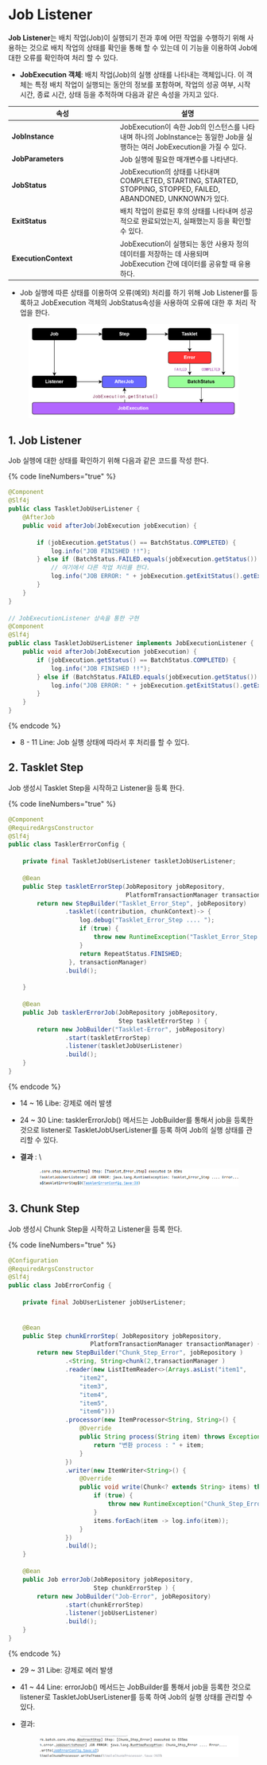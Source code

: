 # Job Listener

**Job Listener**는 배치 작업(Job)이 실행되기 전과 후에 어떤 작업을 수행하기 위해 사용하는 것으로 배치 작업의 상태를 확인을 통해 할 수 있는데 이 기능을 이용하여 Job에 대한 오류를 확인하여 처리 할 수 있다.

* &#x20;**JobExecution 객체**:    배치 작업(Job)의 실행 상태를 나타내는 객체입니다. 이 객체는 특정 배치 작업이 실행되는 동안의 정보를 포함하며, 작업의 성공 여부, 시작 시간, 종료 시간, 상태 등을 추적하며 다음과 같은 속성을 가지고 있다.

<table><thead><tr><th width="204">속성</th><th>설명</th></tr></thead><tbody><tr><td><strong>JobInstance</strong></td><td>JobExecution이 속한 Job의 인스턴스를 나타내며 하나의 JobInstance는 동일한 Job을 실행하는 여러 JobExecution을 가질 수 있다.</td></tr><tr><td><strong>JobParameters</strong></td><td>Job 실행에 필요한 매개변수를 나타낸다.</td></tr><tr><td><strong>JobStatus</strong></td><td>JobExecution의 상태를 나타내며 COMPLETED, STARTING, STARTED, STOPPING, STOPPED, FAILED, ABANDONED, UNKNOWN가 있다.</td></tr><tr><td><strong>ExitStatus</strong></td><td>배치 작업이 완료된 후의 상태를 나타내며  성공적으로 완료되었는지, 실패했는지 등을 확인할 수 있다.</td></tr><tr><td><strong>ExecutionContext</strong></td><td>JobExecution이 실행되는 동안 사용자 정의 데이터를 저장하는 데 사용되며 JobExecution 간에 데이터를 공유할 때 유용하다.</td></tr></tbody></table>

* Job 실행에 따른 상태를 이용하여 오류(예외) 처리를 하기 위해 Job Listener를 등록하고 JobExecution 객체의 JobStatus속성을 사용하여 오류에 대한 후 처리 작업을 한다.

<figure><img src="../../.gitbook/assets/image (348).png" alt="" width="563"><figcaption></figcaption></figure>

## 1. Job Listener

&#x20;Job 실헹에 대한 상태를 확인하기 위해 다음과 같은 코드를 작성 한다.

{% code lineNumbers="true" %}
```java
@Component
@Slf4j
public class TaskletJobUserListener {
    @AfterJob
    public void afterJob(JobExecution jobExecution) {

        if (jobExecution.getStatus() == BatchStatus.COMPLETED) {
            log.info("JOB FINISHED !!");
        } else if (BatchStatus.FAILED.equals(jobExecution.getStatus())  ) {
            // 여기에서 다른 작업 처리를 한다.
            log.info("JOB ERROR: " + jobExecution.getExitStatus().getExitDescription());
        }
    }
}

// JobExecutionListener 상속을 통한 구현 
@Component
@Slf4j
public class TaskletJobUserListener implements JobExecutionListener {
    public void afterJob(JobExecution jobExecution) {
        if (jobExecution.getStatus() == BatchStatus.COMPLETED) {
            log.info("JOB FINISHED !!");
        } else if (BatchStatus.FAILED.equals(jobExecution.getStatus())  ) {
            log.info("JOB ERROR: " + jobExecution.getExitStatus().getExitDescription());
        }
    }
}
```
{% endcode %}

* 8 - 11 Line: Job 실행 상태에 따라서 후 처리를 할 수 있다.

## 2. Tasklet Step

Job 생성시 Tasklet Step을 시작하고 Listener을 등록 한다.

{% code lineNumbers="true" %}
```java
@Component
@RequiredArgsConstructor
@Slf4j
public class TasklerErrorConfig {

    private final TaskletJobUserListener taskletJobUserListener;

    @Bean
    public Step taskletErrorStep(JobRepository jobRepository,
                                 PlatformTransactionManager transactionManager ) {
        return new StepBuilder("Tasklet_Error_Step", jobRepository)
                .tasklet((contribution, chunkContext)-> {
                    log.debug("Tasklet_Error_Step .... ");
                    if (true) {
                        throw new RuntimeException("Tasklet_Error_Step .... Error....");
                    }
                    return RepeatStatus.FINISHED;
                 }, transactionManager)
                .build();

    }

    @Bean
    public Job tasklerErrorJob(JobRepository jobRepository,
                               Step taskletErrorStep ) {
        return new JobBuilder("Tasklet-Error", jobRepository)
                .start(taskletErrorStep)
                .listener(taskletJobUserListener)
                .build();
    }
}

```
{% endcode %}

* 14 \~ 16 Libe:  강제로 에러 발생&#x20;
* 24 \~ 30 Line: tasklerErrorJob() 메서드는 JobBuilder를 통해서 job을 등록한 것으로 listener로 TaskletJobUserListener를 등록 하여 Job의 실행 상태를 관리할 수 있다.
*   **결과** : \


    <figure><img src="../../.gitbook/assets/image (93).png" alt=""><figcaption></figcaption></figure>

## 3. Chunk Step

Job 생성시 Chunk Step을 시작하고 Listener을 등록 한다.

{% code lineNumbers="true" %}
```java
@Configuration
@RequiredArgsConstructor
@Slf4j
public class JobErrorConfig {

    private final JobUserListener jobUserListener;
    

    @Bean
    public Step chunkErrorStep( JobRepository jobRepository,
                       PlatformTransactionManager transactionManager) {
        return new StepBuilder("Chunk_Step_Error", jobRepository )
                .<String, String>chunk(2,transactionManager )
                .reader(new ListItemReader<>(Arrays.asList("item1", 
                    "item2", 
                    "item3", 
                    "item4", 
                    "item5", 
                    "item6")))
                .processor(new ItemProcessor<String, String>() {
                    @Override
                    public String process(String item) throws Exception {
                        return "변환 process : " + item;
                    }
                })
                .writer(new ItemWriter<String>() {
                    @Override
                    public void write(Chunk<? extends String> items) throws Exception {
                        if (true) {
                            throw new RuntimeException("Chunk_Step_Error .... Error....");
                        }
                        items.forEach(item -> log.info(item));
                    }
                })
                .build();
    }

    @Bean
    public Job errorJob(JobRepository jobRepository,
                        Step chunkErrorStep ) {
        return new JobBuilder("Job-Error", jobRepository)
                .start(chunkErrorStep)
                .listener(jobUserListener)
                .build();
    }
}
```
{% endcode %}

* 29 \~ 31 Libe:  강제로 에러 발생
* 41 \~ 44 Line: errorJob() 메서드는 JobBuilder를 통해서 job을 등록한 것으로 listener로 TaskletJobUserListener를 등록 하여 Job의 실행 상태를 관리할 수 있다.
*   결과:



    <figure><img src="../../.gitbook/assets/image (350).png" alt=""><figcaption></figcaption></figure>
